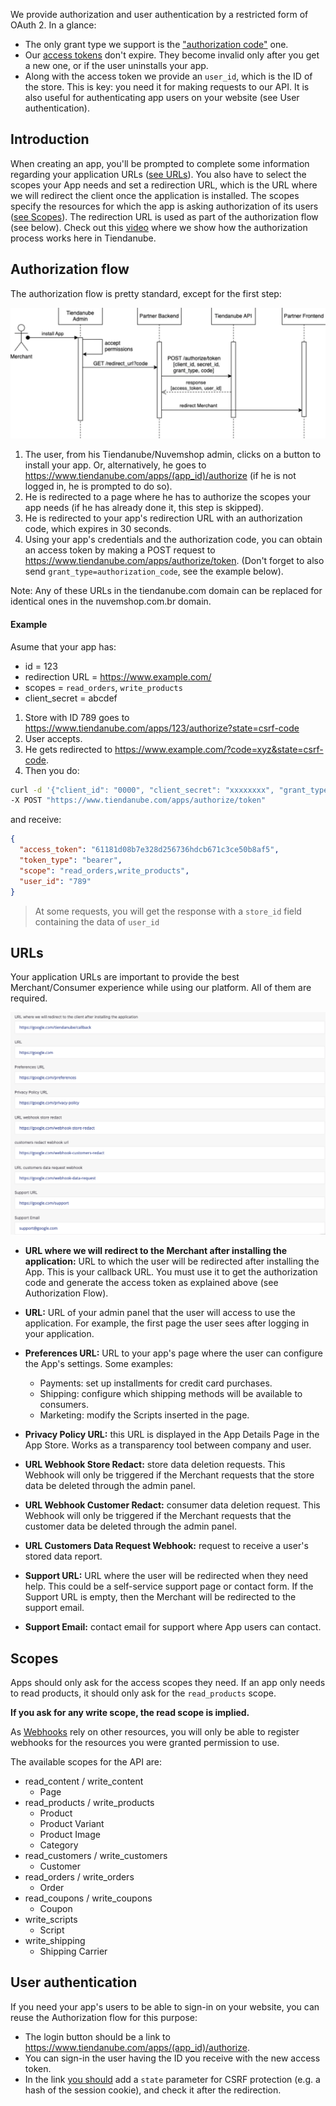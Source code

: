 We provide authorization and user authentication by a restricted form of OAuth 2. In a glance:

- The only grant type we support is the ["authorization code"](https://oauth.net/2/grant-types/authorization-code/) one.
- Our [access tokens](https://oauth.net/2/access-tokens/) don't expire. They become invalid only after you get a new one, or if the user uninstalls your app.
- Along with the access token we provide an `user_id`, which is the ID of the store. This is key: you need it for making requests to our API. It is also useful for authenticating app users on your website (see User authentication).

## Introduction

When creating an app, you'll be prompted to complete some information regarding your application URLs ([see URLs](https://github.com/TiendaNube/api-docs/blob/master/resources/authentication.md#urls)). You also have to select the scopes your App needs and set a redirection URL, which is the URL where we will redirect the client once the application is installed. The scopes specify the resources for which the app is asking authorization of its users ([see Scopes](https://github.com/TiendaNube/api-docs/blob/master/resources/authentication.md#scopes)). The redirection URL is used as part of the authorization flow (see below). Check out this [video](https://www.loom.com/share/91a7a5aa56384fdca9519220d80f5db7) where we show how the authorization process works here in Tiendanube.

## Authorization flow

The authorization flow is pretty standard, except for the first step:

![Authorization Flow](./images/auth_flow.png)

1. The user, from his Tiendanube/Nuvemshop admin, clicks on a button to install your app. Or, alternatively, he goes to https://www.tiendanube.com/apps/(app_id)/authorize (if he is not logged in, he is prompted to do so).
2. He is redirected to a page where he has to authorize the scopes your app needs (if he has already done it, this step is skipped).
3. He is redirected to your app's redirection URL with an authorization code, which expires in 30 seconds.
4. Using your app's credentials and the authorization code, you can obtain an access token by making a POST request to https://www.tiendanube.com/apps/authorize/token. (Don't forget to also send `grant_type=authorization_code`, see the example below).

Note: Any of these URLs in the tiendanube.com domain can be replaced for identical ones in the nuvemshop.com.br domain.

#### Example

Asume that your app has:

- id = 123
- redirection URL = https://www.example.com/
- scopes = `read_orders`, `write_products`
- client_secret = abcdef

1. Store with ID 789 goes to https://www.tiendanube.com/apps/123/authorize?state=csrf-code
2. User accepts.
3. He gets redirected to https://www.example.com/?code=xyz&state=csrf-code.
4. Then you do:

```sh
curl -d '{"client_id": "0000", "client_secret": "xxxxxxxx", "grant_type": "authorization_code", "code": "xxxxxxxx" }' \
-X POST "https://www.tiendanube.com/apps/authorize/token"
```

and receive:

```json
{
  "access_token": "61181d08b7e328d256736hdcb671c3ce50b8af5",
  "token_type": "bearer",
  "scope": "read_orders,write_products",
  "user_id": "789"
}
```

> At some requests, you will get the response with a `store_id` field containing the data of `user_id`

## URLs

Your application URLs are important to provide the best Merchant/Consumer experience while using our platform. All of them are required.

![URLs](./images/urls.png)

- **URL where we will redirect to the Merchant after installing the application:** URL to which the user will be redirected after installing the App. This is your callback URL. You must use it to get the authorization code and generate the access token as explained above (see Authorization Flow).

- **URL:** URL of your admin panel that the user will access to use the application. For example, the first page the user sees after logging in your application.

- **Preferences URL:** URL to your app's page where the user can configure the App's settings. Some examples:

  - Payments: set up installments for credit card purchases.
  - Shipping: configure which shipping methods will be available to consumers.
  - Marketing: modify the Scripts inserted in the page.

- **Privacy Policy URL:** this URL is displayed in the App Details Page in the App Store. Works as a transparency tool between company and user.

- **URL Webhook Store Redact:** store data deletion requests. This Webhook will only be triggered if the Merchant requests that the store data be deleted through the admin panel.

- **URL Webhook Customer Redact:** consumer data deletion request. This Webhook will only be triggered if the Merchant requests that the customer data be deleted through the admin panel.

- **URL Customers Data Request Webhook:** request to receive a user's stored data report.

- **Support URL:** URL where the user will be redirected when they need help. This could be a self-service support page or contact form. If the Support URL is empty, then the Merchant will be redirected to the support email.

- **Support Email:** contact email for support where App users can contact.

## Scopes

Apps should only ask for the access scopes they need. If an app only needs to read products, it should only ask for the `read_products` scope.

**If you ask for any write scope, the read scope is implied.**

As [Webhooks](https://github.com/TiendaNube/api-docs/blob/master/resources/webhook.md) rely on other resources, you will only be able to register webhooks for the resources you were granted permission to use.

The available scopes for the API are:

- read_content / write_content
  - Page
- read_products / write_products
  - Product
  - Product Variant
  - Product Image
  - Category
- read_customers / write_customers
  - Customer
- read_orders / write_orders
  - Order
- read_coupons / write_coupons
  - Coupon
- write_scripts
  - Script
- write_shipping
  - Shipping Carrier

## User authentication

If you need your app's users to be able to sign-in on your website, you can reuse the Authorization flow for this purpose:

- The login button should be a link to https://www.tiendanube.com/apps/(app_id)/authorize.
- You can sign-in the user having the ID you receive with the new access token.
- In the link [you should](http://tools.ietf.org/html/rfc6749#section-10.12) add a `state` parameter for CSRF protection (e.g. a hash of the session cookie), and check it after the redirection.
